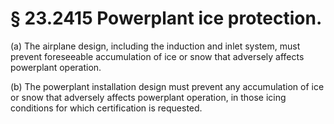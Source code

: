 # § 23.2415   Powerplant ice protection.

(a) The airplane design, including the induction and inlet system, must prevent foreseeable accumulation of ice or snow that adversely affects powerplant operation.


(b) The powerplant installation design must prevent any accumulation of ice or snow that adversely affects powerplant operation, in those icing conditions for which certification is requested.




